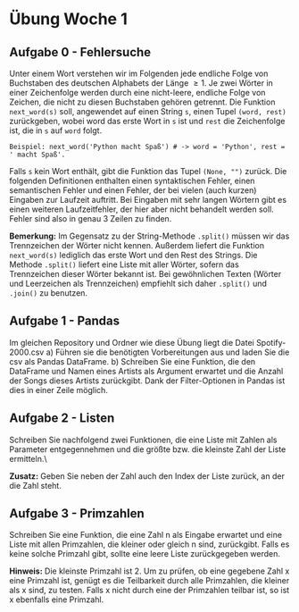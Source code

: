 # Übung Woche 1

## Aufgabe 0 - Fehlersuche

Unter einem Wort verstehen wir im Folgenden jede endliche Folge von Buchstaben
des deutschen Alphabets der Länge $≥ 1$. Je zwei Wörter in einer Zeichenfolge werden durch eine nicht-leere, endliche Folge von Zeichen, die nicht zu diesen Buchstaben gehören getrennt. Die Funktion ```next_word(s)``` soll, angewendet auf einen String ```s```, einen Tupel ```(word, rest)``` zurückgeben, wobei word das erste Wort in ```s``` ist und ```rest``` die Zeichenfolge ist, die in ```s``` auf ```word``` folgt.  

```
Beispiel: next_word('Python macht Spaß') # -> word = 'Python', rest = ' macht Spaß'.
```

Falls ```s``` kein Wort enthält, gibt die
Funktion das Tupel ```(None, "")``` zurück. Die folgenden Definitionen enthalten einen syntaktischen Fehler, einen semantischen Fehler und einen Fehler, der bei vielen (auch kurzen) Eingaben zur Laufzeit auftritt. Bei Eingaben mit sehr langen Wörtern gibt es einen weiteren Laufzeitfehler, der hier aber nicht behandelt werden soll. Fehler sind also in genau 3 Zeilen zu
finden.

**Bemerkung:** Im Gegensatz zu der String-Methode ```.split()``` müssen wir das Trennzeichen der Wörter nicht kennen. Außerdem liefert die Funktion ```next_word(s)``` lediglich das erste Wort und den Rest des Strings. Die Methode ```.split()```  liefert eine Liste mit aller Wörter, sofern das Trennzeichen dieser Wörter bekannt ist. Bei gewöhnlichen Texten (Wörter und Leerzeichen als Trennzeichen) empfiehlt sich daher ```.split()``` und ```.join()``` zu benutzen.
## Aufgabe 1 - Pandas
Im gleichen Repository und Ordner wie diese Übung liegt die Datei Spotify-2000.csv
a) Führen sie die benötigten Vorbereitungen aus und laden Sie die csv als Pandas DataFrame.
b) Schreiben Sie eine Funktion, die den DataFrame und Namen eines Artists als Argument erwartet und die Anzahl der Songs dieses Artists zurückgibt. Dank der Filter-Optionen in Pandas ist dies in einer Zeile möglich.

## Aufgabe 2 - Listen
Schreiben Sie nachfolgend zwei Funktionen, die eine Liste mit Zahlen als Parameter entgegennehmen und die größte bzw.
die kleinste Zahl der Liste ermitteln.\  

**Zusatz:** Geben Sie neben der Zahl auch den Index der Liste zurück, an der die Zahl steht.

## Aufgabe 3 - Primzahlen
Schreiben Sie eine Funktion, die eine Zahl n als Eingabe erwartet und eine Liste mit allen Primzahlen, die kleiner
oder gleich n sind, zurückgibt. Falls es keine solche Primzahl gibt, sollte eine leere Liste zurückgegeben werden.   

**Hinweis:** Die kleinste Primzahl ist 2. Um zu prüfen, ob eine gegebene Zahl x eine Primzahl ist, genügt es die
Teilbarkeit durch alle Primzahlen, die kleiner als x sind, zu testen. Falls x nicht durch eine der Primzahlen teilbar
ist, so ist x ebenfalls eine Primzahl.
